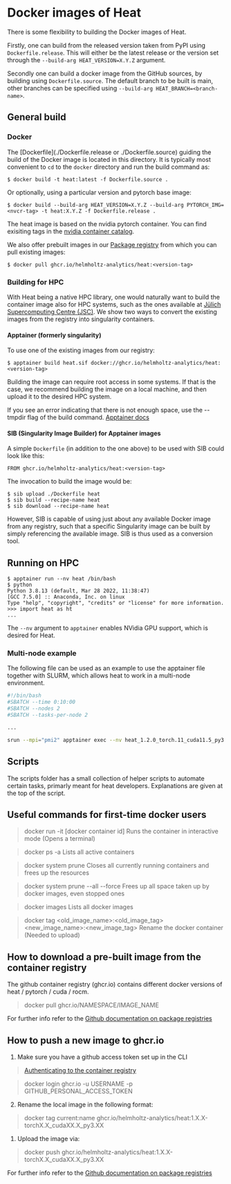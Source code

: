 # Docker images of Heat

There is some flexibility to building the Docker images of Heat.

Firstly, one can build from the released version taken from PyPI using `Dockerfile.release`. This will either be
the latest release or the version set through the `--build-arg HEAT_VERSION=X.Y.Z`
argument.

Secondly one can build a docker image from the GitHub sources, by building using `Dockerfile.source`. The default branch to be built is main, other
branches can be specified using `--build-arg HEAT_BRANCH=<branch-name>`.

## General build

### Docker

The [Dockerfile](./Dockerfile.release or ./Dockerfile.source) guiding the build of the Docker image is located in this directory. It is typically most convenient to `cd` to the `docker` directory and run the  build command as:

```console
$ docker build -t heat:latest -f Dockerfile.source .
```

Or optionally, using a particular version and pytorch base image:

```console
$ docker build --build-arg HEAT_VERSION=X.Y.Z --build-arg PYTORCH_IMG=<nvcr-tag> -t heat:X.Y.Z -f Dockerfile.release .
```

The heat image is based on the nvidia pytorch container. You can find exisiting tags in the [nvidia container catalog](https://catalog.ngc.nvidia.com/orgs/nvidia/containers/pytorch/tags).

We also offer prebuilt images in our [Package registry](https://github.com/helmholtz-analytics/heat/pkgs/container/heat) from which you can pull existing images:

```console
$ docker pull ghcr.io/helmholtz-analytics/heat:<version-tag>
```

### Building for HPC

With Heat being a native HPC library, one would naturally want to build the container
image also for HPC systems, such as the ones available at [Jülich Supercomputing Centre
(JSC)](https://www.fz-juelich.de/jsc/ "Juelich Supercomputing Centre"). We show two ways to convert the existing images from the registry into singularity containers.

#### Apptainer (formerly singularity)

To use one of the existing images from our registry:

	$ apptainer build heat.sif docker://ghcr.io/helmholtz-analytics/heat:<version-tag>

Building the image can require root access in some systems. If that is the case, we recommend building the image on a local machine, and then upload it to the desired HPC system.

If you see an error indicating that there is not enough space, use the --tmpdir flag of the build command. [Apptainer docs](https://apptainer.org/docs/user/latest/build_a_container.html)

#### SIB (Singularity Image Builder) for Apptainer images

A simple `Dockerfile` (in addition to the one above) to be used with SIB could look like
this:

	FROM ghcr.io/helmholtz-analytics/heat:<version-tag>

The invocation to build the image would be:

	$ sib upload ./Dockerfile heat
	$ sib build --recipe-name heat
	$ sib download --recipe-name heat

However, SIB is capable of using just about any available Docker image from any
registry, such that a specific Singularity image can be built by simply referencing the
available image. SIB is thus used as a conversion tool.

## Running on HPC

	$ apptainer run --nv heat /bin/bash
	$ python
	Python 3.8.13 (default, Mar 28 2022, 11:38:47)
	[GCC 7.5.0] :: Anaconda, Inc. on linux
	Type "help", "copyright", "credits" or "license" for more information.
	>>> import heat as ht
	...

The `--nv` argument to `apptainer` enables NVidia GPU support, which is desired for
Heat.

### Multi-node example

The following file can be used as an example to use the apptainer file together with SLURM, which allows heat to work in a multi-node environment.

```bash
#!/bin/bash
#SBATCH --time 0:10:00
#SBATCH --nodes 2
#SBATCH --tasks-per-node 2

...

srun --mpi="pmi2" apptainer exec --nv heat_1.2.0_torch.11_cuda11.5_py3.9.sif bash -c "cd ~/code/heat/examples/lasso; python demo.py"
```

## Scripts

The scripts folder has a small collection of helper scripts to automate certain tasks, primarly meant for heat developers. Explanations are given at the top of the script.

## Useful commands for first-time docker users

> docker run -it [docker container id]
Runs the container in interactive mode (Opens a terminal)

> docker ps -a
Lists all active containers

> docker system prune 
Closes all currently running containers and frees up the resources

> docker system prune --all --force
Frees up all space taken up by docker images, even stopped ones

> docker images
Lists all docker images

> docker tag <old_image_name>:<old_image_tag> <new_image_name>:<new_image_tag>
Rename the docker container (Needed to upload)

## How to download a pre-built image from the container registry
The github container registry (ghcr.io) contains different docker versions of heat / pytorch / cuda / rocm.

> docker pull ghcr.io/NAMESPACE/IMAGE_NAME

For further info refer to the [Github documentation on package registries](https://docs.github.com/en/packages/working-with-a-github-packages-registry/working-with-the-container-registry)

## How to push a new image to ghcr.io

1. Make sure you have a github access token set up in the CLI
> [Authenticating to the container registry](https://docs.github.com/en/packages/working-with-a-github-packages-registry/working-with-the-container-registry#authenticating-to-the-container-registry)

> docker login ghcr.io -u USERNAME -p GITHUB_PERSONAL_ACCESS_TOKEN

2. Rename the local image in the following format:
> docker tag current:name ghcr.io/helmholtz-analytics/heat:1.X.X-torchX.X_cudaXX.X_py3.XX
1. Upload the image via:
> docker push ghcr.io/helmholtz-analytics/heat:1.X.X-torchX.X_cudaXX.X_py3.XX

For further info refer to the [Github documentation on package registries](https://docs.github.com/en/packages/working-with-a-github-packages-registry/working-with-the-container-registry)

